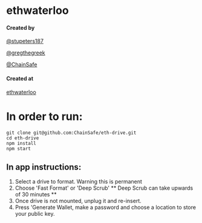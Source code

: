 # ethwaterloo

#### Created by
[@stupeters187](https://github.com/GregTheGreek)

[@gregthegreek](https://github.com/chainsafe)

[@ChainSafe](https://github.com/stupeters187)

#### Created at
[ethwaterloo](https://ethwaterloo.com)

# In order to run:

```
git clone git@github.com:ChainSafe/eth-drive.git
cd eth-drive
npm install
npm start
```
## In app instructions:
1. Select a drive to format. Warning this is permanent
2. Choose 'Fast Format' or 'Deep Scrub' ** Deep Scrub can take upwards of 30 minutes **
3. Once drive is not mounted, unplug it and re-insert.
4. Press 'Generate Wallet, make a password and choose a location to store your public key.
